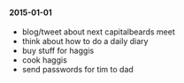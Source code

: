 #### 2015-01-01 ####

- blog/tweet about next capitalbeards meet
- think about how to do a daily diary
- buy stuff for haggis
- cook haggis
- send passwords for tim to  dad
